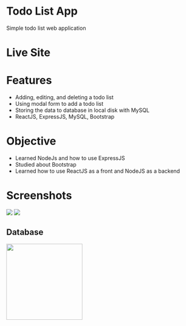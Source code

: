 
# Todo List App
Simple todo list web application

# Live Site

# Features
- Adding, editing, and deleting a todo list
- Using modal form to add a todo list
- Storing the data to database in local disk with MySQL
- ReactJS, ExpressJS, MySQL, Bootstrap

# Objective
- Learned NodeJs and how to use ExpressJS
- Studied about Bootstrap
- Learned how to use ReactJS as a front and NodeJS as a backend

# Screenshots
<img src="https://user-images.githubusercontent.com/18034418/159083763-50fabe02-5889-44cd-a997-a629f3b091c2.png" />

<img src="https://user-images.githubusercontent.com/18034418/159083814-f374362d-2989-45af-a886-3f6650d80255.png" />

## Database
<img width="200" height="200" src="https://user-images.githubusercontent.com/18034418/159084153-69b5f96d-13f9-4129-b08c-c66156e59031.png" />

